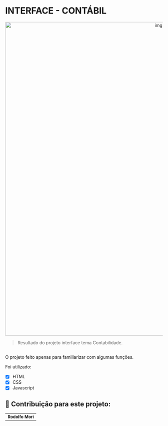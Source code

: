 # INTERFACE - CONTÁBIL

<div align="center">
<img src="https://user-images.githubusercontent.com/100645354/156686264-46e7c68f-6cb2-454b-9681-9f137a963bc1.png" alt="img.form" width=1000px" />
</div>

> Resultado do projeto interface tema Contabilidade.

##

O projeto feito apenas para familiarizar com algumas funções.

Foi utilizado:

- [x] HTML
- [x] CSS
- [x] Javascript

## 🤝 Contribuição para este projeto:

<table>
  <tr>
    <td align="center">
        <sub>
          <b>Rodolfo Mori</b>
        </sub>
      </a>
    </td>
  </tr>
</table>
 

